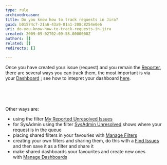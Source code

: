 ```yaml
---
type: rule
archivedreason: 
title: Do you know how to track requests in Jira?
guid: b01574c7-21a6-43a9-81a1-208c8254e0e6
uri: do-you-know-how-to-track-requests-in-jira
created: 2009-09-02T02:09:58.0000000Z
authors: []
related: []
redirects: []

---
```



Once you have created your issue (request) and you remain the <a shape="rect" href="/Management/RulesToBetterJira/Pages/ReportesAndAssignees.aspx">Reporter</a>, there are several ways&#160;you can track them, the&#160;most important is via your&#160;<a shape="rect" href="http&#58;//jira.ssw.com.au/secure/Dashboard.jspa" class="ms-rteCustom-External" target="_blank">Dashboard</a>&#160;; see how to intepret your dashboard <a shape="rect" href="/Management/RulesToBetterJira/Pages/SystemDashboard.aspx">here</a>. 

<br><excerpt class='endintro'></excerpt><br>

  <br>
Other ways are&#58;<br>
<ul>
    <li>using the filter <a shape="rect" href="http&#58;//jira.ssw.com.au/secure/IssueNavigator.jspa?mode=hide&amp;requestId=10100" class="ms-rteCustom-External" target="_blank">My Reported Unresolved Issues</a> </li>
    <li>for SysAdmin using the filter <a shape="rect" href="http&#58;//jira.ssw.com.au/secure/IssueNavigator.jspa?mode=hide&amp;requestId=10021" class="ms-rteCustom-External" target="_blank">SysAdmin Unresolved</a>&#160;shows where your request is in the queue </li>
    <li>placing&#160;shared filters in your favouries with&#160;<a shape="rect" href="http&#58;//jira.ssw.com.au/secure/ManageFilters.jspa" class="ms-rteCustom-External" target="_blank">Manage Filters</a> </li>
    <li>creating your own filters and sharing them, do this with a&#160;<a shape="rect" href="http&#58;//jira.ssw.com.au/secure/IssueNavigator.jspa?mode=show&amp;createNew=true" class="ms-rteCustom-External" target="_blank">Find Issues </a>and then save it as a filter and share it </li>
    <li>make&#160;shared dashboards your favourites and create new ones with&#160;<a shape="rect" href="http&#58;//jira.ssw.com.au/secure/ConfigurePortalPages%21default.jspa" class="ms-rteCustom-External" target="_blank">Manage Dashboards</a> </li>
</ul>



